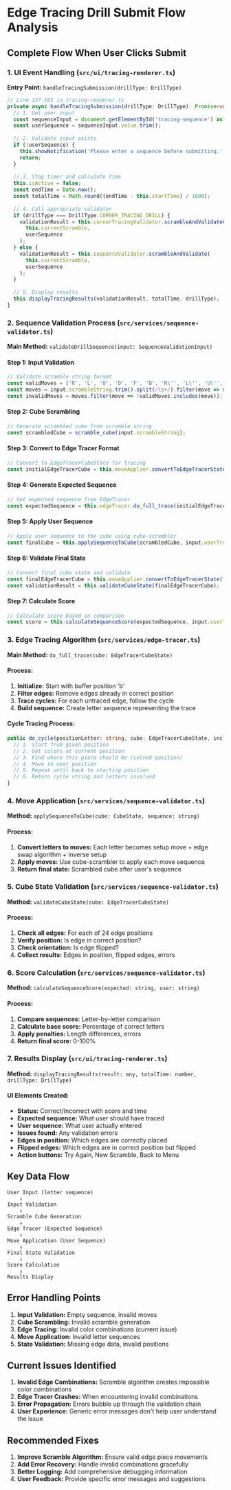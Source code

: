 # Edge Tracing Drill Submit Flow Analysis

## Complete Flow When User Clicks Submit

### 1. **UI Event Handling** (`src/ui/tracing-renderer.ts`)

**Entry Point:** `handleTracingSubmission(drillType: DrillType)`

```typescript
// Line 127-163 in tracing-renderer.ts
private async handleTracingSubmission(drillType: DrillType): Promise<void> {
  // 1. Get user input
  const sequenceInput = document.getElementById('tracing-sequence') as HTMLTextAreaElement;
  const userSequence = sequenceInput.value.trim();
  
  // 2. Validate input exists
  if (!userSequence) {
    this.showNotification('Please enter a sequence before submitting.', 'error');
    return;
  }
  
  // 3. Stop timer and calculate time
  this.isActive = false;
  const endTime = Date.now();
  const totalTime = Math.round((endTime - this.startTime) / 1000);
  
  // 4. Call appropriate validator
  if (drillType === DrillType.CORNER_TRACING_DRILL) {
    validationResult = this.cornerTracingValidator.scrambleAndValidateCorners(
      this.currentScramble, 
      userSequence
    );
  } else {
    validationResult = this.sequenceValidator.scrambleAndValidate(
      this.currentScramble, 
      userSequence
    );
  }
  
  // 5. Display results
  this.displayTracingResults(validationResult, totalTime, drillType);
}
```

### 2. **Sequence Validation Process** (`src/services/sequence-validator.ts`)

**Main Method:** `validateDrillSequence(input: SequenceValidationInput)`

#### Step 1: Input Validation
```typescript
// Validate scramble string format
const validMoves = ['R', 'L', 'U', 'D', 'F', 'B', 'R\'', 'L\'', 'U\'', 'D\'', 'F\'', 'B\'', 'R2', 'L2', 'U2', 'D2', 'F2', 'B2', ...];
const moves = input.scrambleString.trim().split(/\s+/).filter(move => move.length > 0);
const invalidMoves = moves.filter(move => !validMoves.includes(move));
```

#### Step 2: Cube Scrambling
```typescript
// Generate scrambled cube from scramble string
const scrambledCube = scramble_cube(input.scrambleString);
```

#### Step 3: Convert to Edge Tracer Format
```typescript
// Convert to EdgeTracerCubeState for tracing
const initialEdgeTracerCube = this.moveApplier.convertToEdgeTracerState(scrambledCube);
```

#### Step 4: Generate Expected Sequence
```typescript
// Get expected sequence from EdgeTracer
const expectedSequence = this.edgeTracer.do_full_trace(initialEdgeTracerCube);
```

#### Step 5: Apply User Sequence
```typescript
// Apply user sequence to the cube using cube-scrambler
const finalCube = this.applySequenceToCube(scrambledCube, input.userTracingSequence);
```

#### Step 6: Validate Final State
```typescript
// Convert final cube state and validate
const finalEdgeTracerCube = this.moveApplier.convertToEdgeTracerState(finalCube);
const validationResult = this.validateCubeState(finalEdgeTracerCube);
```

#### Step 7: Calculate Score
```typescript
// Calculate score based on comparison
const score = this.calculateSequenceScore(expectedSequence, input.userTracingSequence);
```

### 3. **Edge Tracing Algorithm** (`src/services/edge-tracer.ts`)

**Main Method:** `do_full_trace(cube: EdgeTracerCubeState)`

#### Process:
1. **Initialize:** Start with buffer position 'b'
2. **Filter edges:** Remove edges already in correct position
3. **Trace cycles:** For each untraced edge, follow the cycle
4. **Build sequence:** Create letter sequence representing the trace

#### Cycle Tracing Process:
```typescript
public do_cycle(positionLetter: string, cube: EdgeTracerCubeState, includeLastLetter: boolean = false): [string, string[]] {
  // 1. Start from given position
  // 2. Get colors at current position
  // 3. Find where this piece should be (solved position)
  // 4. Move to next position
  // 5. Repeat until back to starting position
  // 6. Return cycle string and letters involved
}
```

### 4. **Move Application** (`src/services/sequence-validator.ts`)

**Method:** `applySequenceToCube(cube: CubeState, sequence: string)`

#### Process:
1. **Convert letters to moves:** Each letter becomes setup move + edge swap algorithm + inverse setup
2. **Apply moves:** Use cube-scrambler to apply each move sequence
3. **Return final state:** Scrambled cube after user's sequence

### 5. **Cube State Validation** (`src/services/sequence-validator.ts`)

**Method:** `validateCubeState(cube: EdgeTracerCubeState)`

#### Process:
1. **Check all edges:** For each of 24 edge positions
2. **Verify position:** Is edge in correct position?
3. **Check orientation:** Is edge flipped?
4. **Collect results:** Edges in position, flipped edges, errors

### 6. **Score Calculation** (`src/services/sequence-validator.ts`)

**Method:** `calculateSequenceScore(expected: string, user: string)`

#### Process:
1. **Compare sequences:** Letter-by-letter comparison
2. **Calculate base score:** Percentage of correct letters
3. **Apply penalties:** Length differences, errors
4. **Return final score:** 0-100%

### 7. **Results Display** (`src/ui/tracing-renderer.ts`)

**Method:** `displayTracingResults(result: any, totalTime: number, drillType: DrillType)`

#### UI Elements Created:
- **Status:** Correct/Incorrect with score and time
- **Expected sequence:** What user should have traced
- **User sequence:** What user actually entered
- **Issues found:** Any validation errors
- **Edges in position:** Which edges are correctly placed
- **Flipped edges:** Which edges are in correct position but flipped
- **Action buttons:** Try Again, New Scramble, Back to Menu

## Key Data Flow

```
User Input (letter sequence)
    ↓
Input Validation
    ↓
Scramble Cube Generation
    ↓
Edge Tracer (Expected Sequence)
    ↓
Move Application (User Sequence)
    ↓
Final State Validation
    ↓
Score Calculation
    ↓
Results Display
```

## Error Handling Points

1. **Input Validation:** Empty sequence, invalid moves
2. **Cube Scrambling:** Invalid scramble generation
3. **Edge Tracing:** Invalid color combinations (current issue)
4. **Move Application:** Invalid letter sequences
5. **State Validation:** Missing edge data, invalid positions

## Current Issues Identified

1. **Invalid Edge Combinations:** Scramble algorithm creates impossible color combinations
2. **Edge Tracer Crashes:** When encountering invalid combinations
3. **Error Propagation:** Errors bubble up through the validation chain
4. **User Experience:** Generic error messages don't help user understand the issue

## Recommended Fixes

1. **Improve Scramble Algorithm:** Ensure valid edge piece movements
2. **Add Error Recovery:** Handle invalid combinations gracefully
3. **Better Logging:** Add comprehensive debugging information
4. **User Feedback:** Provide specific error messages and suggestions

